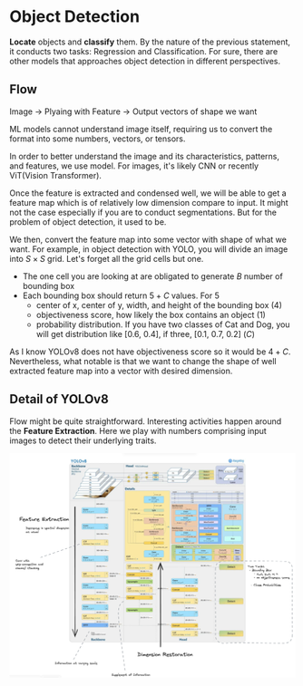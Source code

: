 # Object Detection
 **Locate** objects and **classify** them. By the nature of the previous statement, it conducts two tasks: Regression and Classification. For sure, there are other models that approaches object detection in different perspectives. 

## Flow
 Image -> Plyaing with Feature -> Output vectors of shape we want

 ML models cannot understand image itself, requiring us to convert the format into some numbers, vectors, or tensors.

 In order to better understand the image and its characteristics, patterns, and features, we use model. For images, it's likely CNN or recently ViT(Vision Transformer).

 Once the feature is extracted and condensed well, we will be able to get a feature map which is of relatively low dimension compare to input. It might not the case especially if you are to conduct segmentations. But for the problem of object detection, it used to be. 

 We then, convert the feature map into some vector with shape of what we want. 
 For example, in object detection with YOLO, you will divide an image into $S \times S$ grid. Let's forget all the grid cells but one. 

  - The one cell you are looking at are obligated to generate $B$ number of bounding box
  - Each bounding box should return $5 + C$ values. For 5
    - center of x, center of y, width, and height of the bounding box (4)
    - objectiveness score, how likely the box contains an object (1)
    - probability distribution. If you have two classes of Cat and Dog, you will get distribution like [0.6, 0.4], if three, [0.1, 0.7, 0.2] ($C$)

As I know YOLOv8 does not have objectiveness score so it would be $4+C$. Nevertheless, what notable is that we want to change the shape of well extracted feature map into a vector with desired dimension.

## Detail of YOLOv8
Flow might be quite straightforward. Interesting activities happen around the **Feature Extraction**. Here we play with numbers comprising input images to detect their underlying traits. 

![alt text](YOLOv8_Scheme.png)